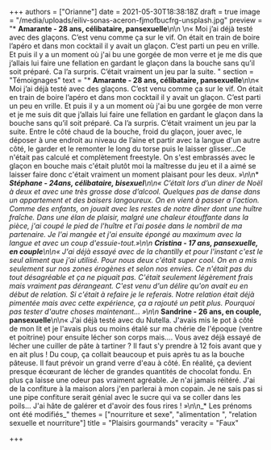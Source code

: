 +++
authors = ["Orianne"]
date = 2021-05-30T18:38:18Z
draft = true
image = "/media/uploads/eiliv-sonas-aceron-fjmofbucfrg-unsplash.jpg"
preview = "*  **Amarante - 28 ans, célibataire,  pansexuelle**\n\n  \n« Moi j’ai déjà testé avec des glaçons. C’est venu comme ça sur le vif. On était en train de boire l’apéro et dans mon cocktail il y avait un glaçon. C’est parti un peu en vrille. Et puis il y a un moment où j'ai bu une gorgée de mon verre et je me dis que j’allais lui faire une fellation en gardant le glaçon dans la bouche sans qu’il soit préparé. Ca l’a surpris. C’était vraiment un jeu par la suite. "
section = "Témoignages"
text = "* **Amarante - 28 ans, célibataire, pansexuelle**\n\n« Moi j’ai déjà testé avec des glaçons. C’est venu comme ça sur le vif. On était en train de boire l’apéro et dans mon cocktail il y avait un glaçon. C’est parti un peu en vrille. Et puis il y a un moment où j'ai bu une gorgée de mon verre et je me suis dit que j’allais lui faire une fellation en gardant le glaçon dans la bouche sans qu’il soit préparé. Ca l’a surpris. C’était vraiment un jeu par la suite. Entre le côté chaud de la bouche, froid du glaçon, jouer avec, le déposer à une endroit au niveau de l’aine et partir avec la langue d'un autre côté, le garder et le remonter le long du torse puis le laisser glisser...Ce n'était pas calculé et complètement freestyle. On s'est embrassés avec le glaçon en bouche mais c'était plutôt moi la maîtresse du jeu et il a aimé se laisser faire donc c'était vraiment un moment plaisant pour les deux. »\n\n* ***Stéphane - 24ans, célibataire, bisexuel**\n\n« C’était lors d’un diner de Noël à deux et avec une très grosse dose d’alcool. Quelques pas de danse dans un appartement et des baisers langoureux. On en vient à passer a l'action. Comme des enfants, on jouait avec les restes de notre dîner dont une huître fraîche. Dans une élan de plaisir, malgré une chaleur étouffante dans la pièce, j'ai coupé le pied de l'huître et l'ai posée dans le nombril de ma partenaire. Je l'ai mangée et j'ai ensuite épongé au maximum avec la langue et avec un coup d'essuie-tout.»\n\n* ***Cristina - 17 ans, pansexuelle, en couple**\n\n« J'ai déjà essayé avec de la chantilly et pour l'instant c'est le seul aliment que j'ai utilisé. Pour nous deux c'était super cool. On en a mis seulement sur nos zones érogènes et selon nos envies. Ce n'était pas du tout désagréable et ça ne piquait pas. C'était seulement légèrement frais mais vraiment pas dérangeant.  C'est venu d'un délire qu'on avait eu en début de relation. Si c'était à refaire je le referais. Notre relation était déjà pimentée mais avec cette expérience, ça a rajouté un petit plus. Pourquoi pas tester d'autre choses maintenant... »\n\n* **Sandrine - 26 ans,  en couple, pansexuelle**\n\n« J’ai déjà testé avec du Nutella. J'avais mis le pot à côté de mon lit et je l'avais plus ou moins étalé sur ma chérie de l'époque (ventre et poitrine) pour ensuite lécher son corps mais.... Vous avez déjà essayé de lécher une cuiller de pâte à tartiner ? Il faut s'y prendre à 12 fois avant que y en ait plus ! Du coup, ça collait beaucoup et puis après tu as la bouche pâteuse. Il faut prévoir un grand verre d'eau à côté. En réalité, ça devient presque écœurant de lécher de grandes quantités de chocolat fondu. En plus ça laisse une odeur pas vraiment agréable. Je n'ai jamais réitéré. J'ai de la confiture à la maison alors j'en parlerai à mon copain. Je ne sais pas si une pipe confiture serait génial avec le sucre qui va se coller dans les poils... J'ai hâte de galérer et d'avoir des fous rires ! »\n\n_* Les prénoms ont été modifiés_"
themes = ["nourriture et sexe", "alimentation ", "relation sexuelle et nourriture"]
title = "Plaisirs gourmands"
veracity = "Faux"

+++

